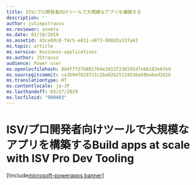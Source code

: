 ```yaml
---
title: ISV/プロ開発者向けツールで大規模なアプリを構築する
description: ''
author: juliepstrauss
ms.reviewer: anneta
ms.date: 01/10/2019
ms.assetid: 43ce0dc8-f4c5-e811-a973-000d3a137a43
ms.topic: article
ms.service: business-applications
ms.author: JStrauss
audience: Power user
ms.openlocfilehash: 8d4f7f27b881764e3d13f236591dfeb6183e67e9
ms.sourcegitcommit: ca3b94f829721c2ba02b25134536a58babed2d2b
ms.translationtype: HT
ms.contentlocale: ja-JP
ms.lasthandoff: 03/27/2019
ms.locfileid: "900483"
---
```

# <a name="build-apps-at-scale-with-isv-pro-dev-tooling"></a><span data-ttu-id="18a32-102">ISV/プロ開発者向けツールで大規模なアプリを構築する</span><span class="sxs-lookup"><span data-stu-id="18a32-102">Build apps at scale with ISV Pro Dev Tooling</span></span>

[!include[microsoft-powerapps banner](../includes/microsoft-powerapps.md)]

